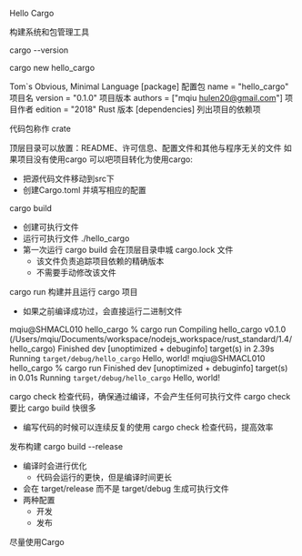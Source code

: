 Hello Cargo

构建系统和包管理工具

cargo --version

cargo new hello_cargo

Tom`s Obvious, Minimal Language
[package] 配置包
name = "hello_cargo" 项目名
version = "0.1.0" 项目版本
authors = ["mqiu <hulen20@gmail.com>"] 项目作者
edition = "2018" Rust 版本
[dependencies] 列出项目的依赖项

代码包称作 crate

顶层目录可以放置：README、许可信息、配置文件和其他与程序无关的文件
如果项目没有使用cargo 可以吧项目转化为使用cargo:
- 把源代码文件移动到src下
- 创建Cargo.toml 并填写相应的配置

cargo build
- 创建可执行文件  
- 运行可执行文件 ./hello_cargo
- 第一次运行 cargo build 会在顶层目录申城 cargo.lock 文件
  - 该文件负责追踪项目依赖的精确版本
  - 不需要手动修改该文件

cargo run
构建并且运行 cargo 项目
  - 如果之前编译成功过，会直接运行二进制文件

mqiu@SHMACL010 hello_cargo % cargo run
   Compiling hello_cargo v0.1.0 (/Users/mqiu/Documents/workspace/nodejs_workspace/rust_standard/1.4/hello_cargo)
    Finished dev [unoptimized + debuginfo] target(s) in 2.39s
     Running `target/debug/hello_cargo`
Hello, world!
mqiu@SHMACL010 hello_cargo % cargo run
    Finished dev [unoptimized + debuginfo] target(s) in 0.01s
     Running `target/debug/hello_cargo`
Hello, world!

cargo check
检查代码，确保通过编译，不会产生任何可执行文件
cargo check 要比 cargo build 快很多
  - 编写代码的时候可以连续反复的使用 cargo check 检查代码，提高效率

发布构建
cargo build --release
 - 编译时会进行优化
   - 代码会运行的更快，但是编译时间更长
 - 会在 target/release 而不是 target/debug 生成可执行文件
 - 两种配置
   - 开发
   - 发布

尽量使用Cargo